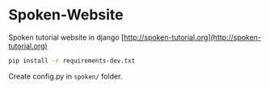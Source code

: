 Spoken-Website
==============

Spoken tutorial website in django [http://spoken-tutorial.org](http://spoken-tutorial.org)

```bash
pip install -r requirements-dev.txt
```

Create config.py in `spoken/` folder.
